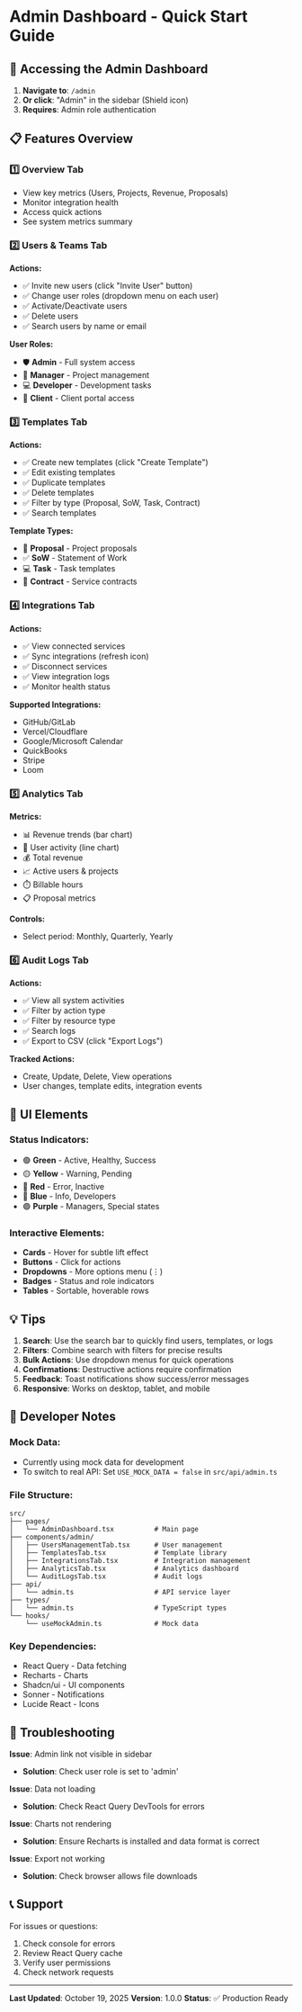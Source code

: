 # Admin Dashboard - Quick Start Guide

## 🚀 Accessing the Admin Dashboard

1. **Navigate to**: `/admin`
2. **Or click**: "Admin" in the sidebar (Shield icon)
3. **Requires**: Admin role authentication

## 📋 Features Overview

### 1️⃣ Overview Tab
- View key metrics (Users, Projects, Revenue, Proposals)
- Monitor integration health
- Access quick actions
- See system metrics summary

### 2️⃣ Users & Teams Tab
**Actions:**
- ✅ Invite new users (click "Invite User" button)
- ✅ Change user roles (dropdown menu on each user)
- ✅ Activate/Deactivate users
- ✅ Delete users
- ✅ Search users by name or email

**User Roles:**
- 🛡️ **Admin** - Full system access
- 👤 **Manager** - Project management
- 💻 **Developer** - Development tasks
- 👥 **Client** - Client portal access

### 3️⃣ Templates Tab
**Actions:**
- ✅ Create new templates (click "Create Template")
- ✅ Edit existing templates
- ✅ Duplicate templates
- ✅ Delete templates
- ✅ Filter by type (Proposal, SoW, Task, Contract)
- ✅ Search templates

**Template Types:**
- 📄 **Proposal** - Project proposals
- ✅ **SoW** - Statement of Work
- 💻 **Task** - Task templates
- 📝 **Contract** - Service contracts

### 4️⃣ Integrations Tab
**Actions:**
- ✅ View connected services
- ✅ Sync integrations (refresh icon)
- ✅ Disconnect services
- ✅ View integration logs
- ✅ Monitor health status

**Supported Integrations:**
- GitHub/GitLab
- Vercel/Cloudflare
- Google/Microsoft Calendar
- QuickBooks
- Stripe
- Loom

### 5️⃣ Analytics Tab
**Metrics:**
- 📊 Revenue trends (bar chart)
- 👥 User activity (line chart)
- 💰 Total revenue
- 📈 Active users & projects
- ⏱️ Billable hours
- 📋 Proposal metrics

**Controls:**
- Select period: Monthly, Quarterly, Yearly

### 6️⃣ Audit Logs Tab
**Actions:**
- ✅ View all system activities
- ✅ Filter by action type
- ✅ Filter by resource type
- ✅ Search logs
- ✅ Export to CSV (click "Export Logs")

**Tracked Actions:**
- Create, Update, Delete, View operations
- User changes, template edits, integration events

## 🎨 UI Elements

### Status Indicators:
- 🟢 **Green** - Active, Healthy, Success
- 🟡 **Yellow** - Warning, Pending
- 🔴 **Red** - Error, Inactive
- 🔵 **Blue** - Info, Developers
- 🟣 **Purple** - Managers, Special states

### Interactive Elements:
- **Cards** - Hover for subtle lift effect
- **Buttons** - Click for actions
- **Dropdowns** - More options menu (⋮)
- **Badges** - Status and role indicators
- **Tables** - Sortable, hoverable rows

## 💡 Tips

1. **Search**: Use the search bar to quickly find users, templates, or logs
2. **Filters**: Combine search with filters for precise results
3. **Bulk Actions**: Use dropdown menus for quick operations
4. **Confirmations**: Destructive actions require confirmation
5. **Feedback**: Toast notifications show success/error messages
6. **Responsive**: Works on desktop, tablet, and mobile

## 🔧 Developer Notes

### Mock Data:
- Currently using mock data for development
- To switch to real API: Set `USE_MOCK_DATA = false` in `src/api/admin.ts`

### File Structure:
```
src/
├── pages/
│   └── AdminDashboard.tsx          # Main page
├── components/admin/
│   ├── UsersManagementTab.tsx      # User management
│   ├── TemplatesTab.tsx            # Template library
│   ├── IntegrationsTab.tsx         # Integration management
│   ├── AnalyticsTab.tsx            # Analytics dashboard
│   └── AuditLogsTab.tsx            # Audit logs
├── api/
│   └── admin.ts                    # API service layer
├── types/
│   └── admin.ts                    # TypeScript types
└── hooks/
    └── useMockAdmin.ts             # Mock data
```

### Key Dependencies:
- React Query - Data fetching
- Recharts - Charts
- Shadcn/ui - UI components
- Sonner - Notifications
- Lucide React - Icons

## 🐛 Troubleshooting

**Issue**: Admin link not visible in sidebar
- **Solution**: Check user role is set to 'admin'

**Issue**: Data not loading
- **Solution**: Check React Query DevTools for errors

**Issue**: Charts not rendering
- **Solution**: Ensure Recharts is installed and data format is correct

**Issue**: Export not working
- **Solution**: Check browser allows file downloads

## 📞 Support

For issues or questions:
1. Check console for errors
2. Review React Query cache
3. Verify user permissions
4. Check network requests

---

**Last Updated**: October 19, 2025
**Version**: 1.0.0
**Status**: ✅ Production Ready
